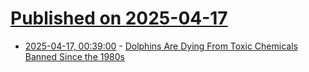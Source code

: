 # [Published on 2025-04-17](index.md)

* [2025-04-17, 00:39:00](https://soylentnews.org/article.pl?sid=25/04/16/1151239&from=rss) - [Dolphins Are Dying From Toxic Chemicals Banned Since the 1980s](https://soylentnews.org/article.pl?sid=25/04/16/1151239&from=rss)
